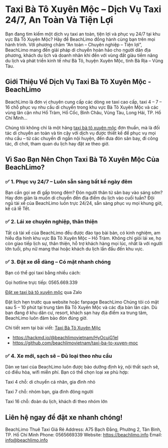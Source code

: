 # Taxi Bà Tô Xuyên Mộc – Dịch Vụ Taxi 24/7, An Toàn Và Tiện Lợi
Bạn đang tìm kiếm một dịch vụ taxi an toàn, tiện lợi và phục vụ 24/7 tại khu vực Bà Tô Xuyên Mộc? Hãy để BeachLimo đồng hành cùng bạn trên mọi hành trình. Với phương châm “An toàn – Chuyên nghiệp – Tiện lợi”, BeachLimo mang đến giải pháp di chuyển hoàn hảo cho người dân địa phương, khách du lịch và doanh nhân khi đến với vùng đất giàu tiềm năng du lịch và phát triển kinh tế như Bà Tô, huyện Xuyên Mộc, tỉnh Bà Rịa – Vũng Tàu.
## Giới Thiệu Về Dịch Vụ Taxi Bà Tô Xuyên Mộc - BeachLimo
BeachLimo là đơn vị chuyên cung cấp các dòng xe taxi cao cấp, taxi 4 – 7 – 16 chỗ phục vụ nhu cầu di chuyển trong khu vực Bà Tô Xuyên Mộc và các vùng lân cận như Hồ Tràm, Hồ Cốc, Bình Châu, Vũng Tàu, Long Hải, TP. Hồ Chí Minh...

Chúng tôi không chỉ là một hãng [taxi bà tô xuyên mộc](https://hackmd.io/@beachlimovietnam/HyOcuiG1el) đơn thuần, mà là đối tác di chuyển an toàn và tin cậy với dịch vụ được thiết kế để phục vụ mọi nhu cầu – từ các chuyến đi ngắn nội huyện, đến đưa đón sân bay, đi công tác, đi chơi, tham quan du lịch hay đặt xe theo giờ.

## Vì Sao Bạn Nên Chọn Taxi Bà Tô Xuyên Mộc Của BeachLimo?
### ✅ 1. Phục vụ 24/7 – Luôn sẵn sàng bất kể ngày đêm
Bạn cần gọi xe đi gấp trong đêm? Đón người thân từ sân bay vào sáng sớm? Hay đơn giản là muốn di chuyển đến địa điểm du lịch vào cuối tuần? Đội ngũ tài xế của BeachLimo luôn trực 24/24, sẵn sàng phục vụ mọi khung giờ, kể cả lễ Tết.

### ✅ 2. Lái xe chuyên nghiệp, thân thiện
Tất cả tài xế của BeachLimo đều được đào tạo bài bản, có kinh nghiệm, am hiểu địa hình khu vực Bà Tô Xuyên Mộc – Hồ Tràm. Không chỉ giỏi lái xe, họ còn giao tiếp lịch sự, thân thiện, hỗ trợ khách hàng mọi lúc, nhất là với người lớn tuổi, phụ nữ mang thai hoặc khách du lịch lần đầu đến khu vực.

### ✅ 3. Đặt xe dễ dàng – Có mặt nhanh chóng
Bạn có thể gọi taxi bằng nhiều cách:

Gọi hotline trực tiếp: 0565.669.339

[Đặt xe taxi bà tô xuyên mộc](https://github.com/beachlimovietnam/taxi-ba-to-xuyen-moc) qua Zalo

Đặt lịch hẹn trước qua website hoặc fanpage BeachLimo
Chúng tôi có mặt sau 5 – 10 phút tại trung tâm Bà Tô Xuyên Mộc và các địa bàn lân cận. Dù bạn đang ở khu dân cư, resort, khách sạn hay địa điểm xa trung tâm, BeachLimo luôn đảm bảo đón đúng giờ.

Chi tiết xem tại bài viết: [Taxi Bà Tô Xuyên Mộc](https://beachlimo.info/post/taxi-ba-to-xuyen-moc)
* https://hackmd.io/@beachlimovietnam/HyOcuiG1el
* https://github.com/beachlimovietnam/taxi-ba-to-xuyen-moc
### ✅ 4. Xe mới, sạch sẽ – Đủ loại theo nhu cầu
Dàn xe taxi của BeachLimo luôn được bảo dưỡng định kỳ, nội thất sạch sẽ, có điều hòa, wifi miễn phí. Bạn có thể chọn loại xe phù hợp:

Taxi 4 chỗ: di chuyển cá nhân, gia đình nhỏ

Taxi 7 chỗ: nhóm bạn, gia đình đông người

Taxi 16 chỗ: đoàn du lịch, khách đi theo nhóm lớn
## Liên hệ ngay để đặt xe nhanh chóng!
BeachLimo Thuê Taxi Giá Rẻ
Address: A75 Bạch Đằng, Phường 2, Tân Bình, TP. Hồ Chí Minh
Phone: 0565669339
Website: https://beachlimo.info
Email: info@beachlimo.info
